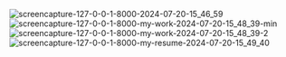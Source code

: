 ![screencapture-127-0-0-1-8000-2024-07-20-15_46_59](https://github.com/user-attachments/assets/9f7fedc5-c3ef-4fe6-b13b-2c9b59514b03)
![screencapture-127-0-0-1-8000-my-work-2024-07-20-15_48_39-min](https://github.com/user-attachments/assets/2caddbd7-6ff5-4a1a-9c1f-4389db687ff4)
![screencapture-127-0-0-1-8000-my-work-2024-07-20-15_48_39-2](https://github.com/user-attachments/assets/21a6cbdd-7e0e-4f7c-9fc6-4ccd163ae892)
![screencapture-127-0-0-1-8000-my-resume-2024-07-20-15_49_40](https://github.com/user-attachments/assets/70df52f3-117d-4e75-9606-06a9ec548491)
